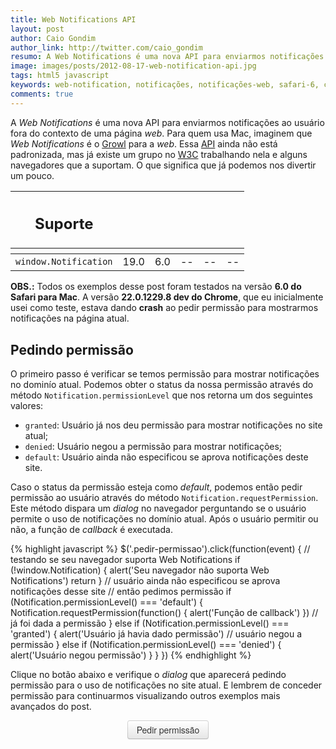 ```yaml
---
title: Web Notifications API
layout: post
author: Caio Gondim
author_link: http://twitter.com/caio_gondim
resumo: A Web Notifications é uma nova API para enviarmos notificações ao usuário fora do contexto de uma página web. Para quem usa Mac, imaginem que Web Notifications é o Growl para a web. Uma API simples que nos dá acesso a features antes só disponíveis para aplicações nativas.
image: images/posts/2012-08-17-web-notification-api.jpg
tags: html5 javascript
keywords: web-notification, notificações, notificações-web, safari-6, chrome, notification-center, api
comments: true
---
```

<style>
    input[type=button] {
        -webkit-appearance: none;
        -webkit-border-horizontal-spacing: 0px;

        -webkit-border-image: none;
        -moz-border-image: none;
        border-image: none;
        -webkit-border-vertical-spacing: 0px;

        -webkit-box-align: center;
        -moz-box-align: center;
        -ms-box-align: center;
        box-align: center;

        -webkit-box-shadow: rgba(255, 255, 255, 0.2) 0px 1px 0px 0px inset, rgba(0, 0, 0, 0.0470588) 0px 1px 2px 0px;
        box-shadow: rgba(255, 255, 255, 0.2) 0px 1px 0px 0px inset, rgba(0, 0, 0, 0.0470588) 0px 1px 2px 0px;

        -webkit-transition-delay: 0s;
        -moz-transition-delay: 0s;
        -o-transition-delay: 0s;
        -ms-transition-delay: 0s;
        transition-delay: 0s;

        -webkit-transition-duration: 0s;
        -moz-transition-duration: 0s;
        -o-transition-duration: 0s;
        -ms-transition-duration: 0s;
        transition-duration: 0s;

        -webkit-transition-property: all;
        -moz-transition-property: all;
        -o-transition-property: all;
        -ms-transition-property: all;
        transition-property: all;

        -webkit-transition-timing-function: cubic-bezier(0.25, 0.1, 0.25, 1);
        -moz-transition-timing-function: cubic-bezier(0.25, 0.1, 0.25, 1);
        -o-transition-timing-function: cubic-bezier(0.25, 0.1, 0.25, 1);
        -ms-transition-timing-function: cubic-bezier(0.25, 0.1, 0.25, 1);
        transition-timing-function: cubic-bezier(0.25, 0.1, 0.25, 1);
        background-color: whiteSmoke;

        background-image: -webkit-linear-gradient(top, white, #E6E6E6);
        background-image: -moz-linear-gradient(top, white, #E6E6E6);
        background-image: -o-linear-gradient(top, white, #E6E6E6);
        background-image: -ms-linear-gradient(top, white, #E6E6E6);
        background-image: linear-gradient(top, white, #E6E6E6);
        background-position: 0% 0%;
        background-repeat: repeat-x;
        border-bottom-color: rgba(0, 0, 0, 0.247059);
        border-bottom-left-radius: 4px;
        border-bottom-right-radius: 4px;
        border-bottom-style: solid;
        border-bottom-width: 1px;
        border-collapse: separate;
        border-left-color: rgba(0, 0, 0, 0.14902);
        border-left-style: solid;
        border-left-width: 1px;
        border-right-color: rgba(0, 0, 0, 0.14902);
        border-right-style: solid;
        border-right-width: 1px;
        border-top-color: rgba(0, 0, 0, 0.14902);
        border-top-left-radius: 4px;
        border-top-right-radius: 4px;
        border-top-style: solid;
        border-top-width: 1px;

        -webkit-box-sizing: border-box;
        -moz-box-sizing: border-box;
        -ms-box-sizing: border-box;
        box-sizing: border-box;
        color: #333;
        cursor: pointer;
        display: block;
        font-family: 'Helvetica Neue', Helvetica, Arial, sans-serif;
        font-size: 14px;
        font-weight: normal;
        height: 30px;
        letter-spacing: normal;
        line-height: 20px;
        margin: auto;
        max-width: none;
        padding-bottom: 4px;
        padding-left: 14px;
        padding-right: 14px;
        padding-top: 4px;
        text-align: center;
        text-decoration: none;
        text-indent: 0px;
        text-shadow: rgba(255, 255, 255, 0.74902) 0px 1px 1px;
        text-transform: none;
        vertical-align: middle;
        word-spacing: 0px;
    }

    input[type=button]:active {
        position: relative;
        top: 1px;
    }
</style>

A _Web Notifications_ é uma nova API para enviarmos notificações ao usuário
fora do contexto de uma página _web_. Para quem usa Mac, imaginem que _Web
Notifications_ é o [Growl](http://growl.info/) para a _web_. Essa
[API](http://pt.wikipedia.org/wiki/API) ainda não está padronizada, mas já
existe um grupo no [W3C](http://www.w3.org/TR/notifications/) trabalhando
nela e alguns navegadores que a suportam. O que significa que já
podemos nos divertir um pouco.

<table class="support">
    <thead>
        <tr>
            <th class="subject"><h2>Suporte</h2></th>
            <th class="browser chrome"><div class="i"></div></th>
            <th class="browser safari"><div class="i"></div></th>
            <th class="browser firefox"><div class="i"></div></th>
            <th class="browser ie"><div class="i"></div></th>
            <th class="browser opera"><div class="i"></div></th>
        </tr>
        <tr>
            <th></th>
            <th colspan="5" class="base"></th>
        </tr>
    </thead>
    <tbody>
        <tr>
            <td class="property"><code>window.Notification</code></td>
            <td>19.0</td>
            <td>6.0</td>
            <td>--</td>
            <td>--</td>
            <td>--</td>
        </tr>
    </tbody>
</table>

<p class="obs"><strong>OBS.:</strong> Todos os exemplos desse post foram
testados na versão <strong>6.0 do Safari para Mac</strong>. A versão
<strong>22.0.1229.8 dev do Chrome</strong>, que eu inicialmente usei como
teste, estava dando <strong>crash</strong> ao pedir permissão para mostrarmos
notificações na página atual.</p>

## Pedindo permissão

O primeiro passo é verificar se temos permissão para mostrar notificações no
dominío atual. Podemos obter o status da nossa permissão através do método
`Notification.permissionLevel` que nos retorna um dos seguintes valores:

- `granted`: Usuário já nos deu permissão para mostrar notificações no site atual;
- `denied`: Usuário negou a permissão para mostrar notificações;
- `default`: Usuário ainda não especificou se aprova notificações deste site.

Caso o status da permissão esteja como _default_, podemos então pedir
permissão ao usuário através do método `Notification.requestPermission`. Este
método dispara um _dialog_ no navegador perguntando se o usuário permite o uso
de notificações no domínio atual. Após o usuário permitir ou não, a função de
_callback_ é executada.

{% highlight javascript %}
$('.pedir-permissao').click(function(event) {
    // testando se seu navegador suporta Web Notifications
    if (!window.Notification) {
        alert('Seu navegador não suporta Web Notifications')
        return
    }
    // usuário ainda não especificou se aprova notificações desse site
    // então pedimos permissão
    if (Notification.permissionLevel() === 'default') {
        Notification.requestPermission(function() {
            alert('Função de callback')
        })
    // já foi dada a permissão
    } else if (Notification.permissionLevel() === 'granted') {
        alert('Usuário já havia dado permissão')
    // usuário negou a permissão
    } else if (Notification.permissionLevel() === 'denied') {
        alert('Usuário negou permissão')
    }
}
})
{% endhighlight %}

Clique no botão abaixo e verifique o _dialog_ que aparecerá pedindo permissão
para o uso de notificações no site atual. E lembrem de conceder permissão para
continuarmos visualizando outros exemplos mais avançados do post.

<div class="img example bordered">
    <input type="button" value="Pedir permissão" class="pedir-permissao" />
    <script>
        $('.pedir-permissao').click(function(event) {
            if (!window.Notification) {
                alert('Seu navegador não suporta Web Notifications')
                return
            }

            if (Notification.permissionLevel() === 'default') {
                Notification.requestPermission(function() {
                    alert('Função de callback')
                })
            } else if (Notification.permissionLevel() === 'granted') {
                alert('Usuário já havia dado permissão')
            } else if (Notification.permissionLevel() === 'denied') {
                alert('Usuário negou permissão')
            }
        })
    </script>
</div>

A imagem abaixo mostra o _dialog_ de permissão do Safari 6.0 no Mac.

<p><img src="/images/posts/2012-08-22-pedindo-permissao.jpg" alt="" height="200" width="700" style="height: 200px !important;" /></p>

Caso queiram mudar a permissão de um site posteriormente, no Safari
basta ir no menu Preferências → Notificações.

<p><img src="/images/posts/2012-08-22-safari-notificacoes.jpg" alt="" height="200" width="700" style="height: 200px !important;" /></p>

## Enviando uma notificação

Agora que o usuário nos cedeu permissão, já podemos criar nossa primeira
notificação. No código abaixo temos um exemplo básico de uma
_Web Notification_.

{% highlight javascript %}
var notificationBasica = new Notification('Título da Notificação')
notificationBasica.show()
{% endhighlight %}

Criamos um novo objeto do tipo `Notification` passando o título da notificação
como argumento. Depois de criado, basta executar o método `show` para que a
notificação seja enviada. O botão abaixo executa este exemplo.

<div class="img bordered example">
    <input type="button" value="Disparar notificação" class="notificacao-basica" />
    <script>
        $('.notificacao-basica').click(function() {
            if (!window.Notification) {
                alert('Seu navegador não suporta Web Notifications')
                return
            }
            if (Notification.permissionLevel() !== 'granted') {
                alert('Usuário não permitiu mostrar Web Notifications')
                return
            }

            var notificacaoBasica = new Notification('Título da Notificação')
            notificacaoBasica.show()
        })
    </script>
</div>

O navegador deverá mostrar uma notificação parecida com a imagem abaixo

<p><img src="/images/posts/2012-08-22-notificacao-exemplo.jpg" alt="" height="200" width="700" style="height: 200px !important;" /></p>

Caso estejam utilizando o OS X Mountain Lion, todas as notificações enviadas
irão também para o _Notification Center_.

<p><img src="/images/posts/2012-08-22-notification-center.jpg" alt="" height="200" width="700" style="height: 200px !important;" /></p>

## Parâmetros

O único paramêtro obrigatório de uma notificação é o título. Porém existem
outros parâmetros opcionais que podem ser passados como um objeto. Objeto?
Melhor um exemplo:

{% highlight javascript %}
var notification = new Notification('Título da Notificação', {
    body: 'Body da Notifição',
    tag: 'novo e-mail',
    onshow: function(event) {
        console.log('evento onshow')
    },
    onclick: function(event) {
        alert('evento onclick')
    },
    onclose: function(event) {
        console.log('evento onclose')
    },
    onerror: function(event) {
        console.log('evento onerror')
    }
}
})
notification.show()
{% endhighlight %}

Esses são todos os parâmetros aceitos pelas notifications no Safari e Chrome no Mac:
- `body`: Mensagem mais detalhada sobre a notificação;
- `tag`: Identificador da notificação. Impede que o usuário receba várias notificações caso tenha várias abas com seu site aberto;
- `onshow`: Evento disparado quando a notificação é exibida;
- `onclick`: Evento disparado no _click_ da notificação. Com ele podemos, por exemplo, mostrar o novo e-mail ao usuário no _click_ da notificação;
- `onclose`: Evento disparado quando a notificação é ignorada ou fechada no _Notification Center_;
- `onerror`: Evento disparado caso a notificação não possa ser mostrada ao usuário. Disparado quando o nível de permissão está setado como _default_ ou _denied_.

O botão abaixo dispara essa notificação com todos os parâmetros.
Observe que, diferente das outras, se dispararmos várias dessas notificações apenas a última ficará visível no _Notification Center_.
Isto devido ao atributo _tag_.

<div class="img bordered example">
    <input type="button" value="Disparar notificação completa" class="notificacao-completa" />
    <script>
        $('.notificacao-completa').click(function() {
            if (!window.Notification) {
                alert('Seu navegador não suporta Web Notifications')
                return
            }
            if (Notification.permissionLevel() !== 'granted') {
                alert('Usuário não permitiu mostrar Web Notifications')
                return
            }
            var notificacaoCompleta = new Notification('Notificação completa', {
                body: 'Body da Notifição',
                tag: 'novo e-mail',
                onshow: function(event) {
                    console.log('evento onshow')
                },
                onclick: function(event) {
                    alert('evento onclick')
                },
                onclose: function(event) {
                    console.log('evento onclose')
                },
                onerror: function(event) {
                    console.log('evento onerror')
                }
            })
            notificacaoCompleta.show()

        })
    </script>
</div>

A [especificação do W3C](http://www.w3.org/TR/notifications/) define mais
alguns parâmetros além dos citados acima, mas eles não são suportados pelo
Safari ou Chrome e talvez nunca serão. Para não deixar muito longo o post
decidi não comentar sobre eles. Mas caso queiram se aprofundar na
especificação existe um link nas referências.

<aside class="fonte">
    <h3>Referência</h3>
    <ul>
        <li>→<a href="http://caniuse.com/#search=notification" alt="Where can I use..." title="Where can i use...">Where can i use Web Notifications</a> <span class="comment">// Where can I use...</span></li>
        <li>→<a href="http://www.w3.org/TR/notifications/" alt="W3C" title="W3C">Web Notifications</a> <span class="comment">// W3C</span></li>
        <li>→<a href="https://developer.apple.com/library/safari/#documentation/AppleApplications/Conceptual/SafariJSProgTopics/Articles/SendingNotifications.html#//apple_ref/doc/uid/TP40001483-CH23-SW1" alt="W3C" title="W3C">Sending Notifications</a> <span class="comment">// Apple Safari Developer Library</span></li>
    </ul>
</aside>